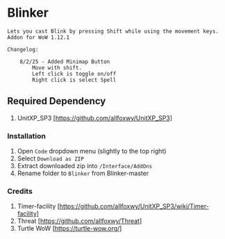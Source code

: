 # Blinker 
```
Lets you cast Blink by pressing Shift while using the movement keys.
Addon for WoW 1.12.1
```
```
Changelog:

    8/2/25 - Added Minimap Button
        Move with shift.
        Left click is toggle on/off
        Right click is select Spell
```

## Required Dependency
1. UnitXP_SP3 [https://github.com/allfoxwy/UnitXP_SP3]

### Installation
1. Open `Code` dropdown menu (slightly to the top right)
2. Select `Download as ZIP`
3. Extract downloaded zip into `/Interface/AddOns`
4. Rename folder to `Blinker` from Blinker-master

### Credits
1. Timer-facility [https://github.com/allfoxwy/UnitXP_SP3/wiki/Timer-facility]
2. Threat [https://github.com/allfoxwy/Threat]
3. Turtle WoW [https://turtle-wow.org/]

